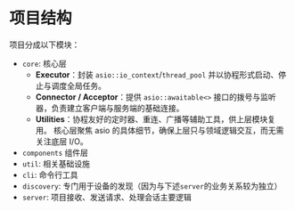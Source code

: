 # 项目结构

项目分成以下模块：
- `core`: 核心层
	- **Executor**：封装 `asio::io_context`/`thread_pool` 并以协程形式启动、停止与调度全局任务。
	- **Connector / Acceptor**：提供 `asio::awaitable<>` 接口的拨号与监听器，负责建立客户端与服务端的基础连接。
	- **Utilities**：协程友好的定时器、重连、广播等辅助工具，供上层模块复用。
	核心层聚焦 asio 的具体细节，确保上层只与领域逻辑交互，而无需关注底层 I/O。
- `components` 组件层
- `util`: 相关基础设施
- `cli`:  命令行工具
- `discovery`: 专门用于设备的发现（因为与下述`server`的业务关系较为独立）
- `server`: 项目接收、发送请求、处理会话主要逻辑

